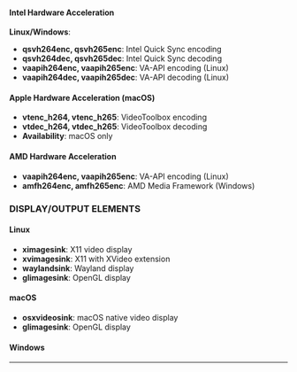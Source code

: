 #### Intel Hardware Acceleration

**Linux/Windows**:
- **qsvh264enc, qsvh265enc**: Intel Quick Sync encoding
- **qsvh264dec, qsvh265dec**: Intel Quick Sync decoding
- **vaapih264enc, vaapih265enc**: VA-API encoding (Linux)
- **vaapih264dec, vaapih265dec**: VA-API decoding (Linux)

#### Apple Hardware Acceleration (macOS)
- **vtenc_h264, vtenc_h265**: VideoToolbox encoding
- **vtdec_h264, vtdec_h265**: VideoToolbox decoding
- **Availability**: macOS only

#### AMD Hardware Acceleration
- **vaapih264enc, vaapih265enc**: VA-API encoding (Linux)
- **amfh264enc, amfh265enc**: AMD Media Framework (Windows)

### DISPLAY/OUTPUT ELEMENTS

#### Linux
- **ximagesink**: X11 video display
- **xvimagesink**: X11 with XVideo extension
- **waylandsink**: Wayland display
- **glimagesink**: OpenGL display

#### macOS
- **osxvideosink**: macOS native video display
- **glimagesink**: OpenGL display

#### Windows

---

